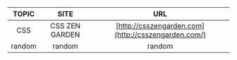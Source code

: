 |TOPIC|SITE|URL|
|:---:|:---:|:---:|
| CSS | CSS ZEN GARDEN | [http://csszengarden.com](http://csszengarden.com/) |
|random|random|random|

